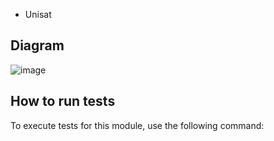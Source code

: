 * Unisat

## Diagram
![image](https://hackmd.io/_uploads/r1LodtMfR.png)






## How to run tests
To execute tests for this module, use the following command:

